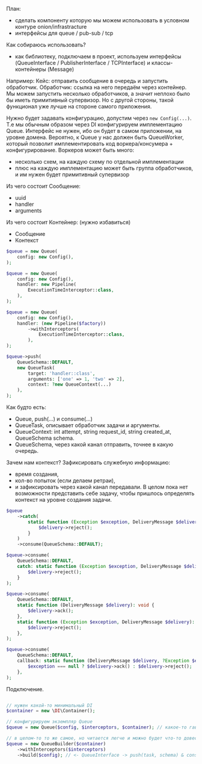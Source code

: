 План:
- сделать компоненту которую мы можем использовать в условном контуре onion/infrastracture
- интерфейсы для queue / pub-sub / tcp

Как собираюсь использовать?
- как библиотеку, подключаем в проект, используем интерфейсы (QueueInterface / PublisherInterface / TCPInterface) 
и классы-контейнеры (Message)

Например:
Кейс: отправить сообщение в очередь и запустить обработчик.
Обработчик: ссылка на него передаём через контейнер.
Мы можем запустить несколько обработчиков, а значит неплохо было бы иметь примитивный супервизор. Но с другой стороны,
такой функционал уже лучше на стороне самого приложения.

Нужно будет задавать конфигурацию, допустим через `new Config(...)`. 
Т.е мы обычным образом через DI конфигурируем имплементацию Queue. Интерфейс не нужен, ибо он будет в самом приложении, на уровне домена.
Вероятно, к Queue у нас должен быть QueueWorker, который позволит имплементировать код воркера/консумера + конфигурирование.
Воркеров может быть много:
- несколько схем, на каждую схему по отдельной имплементации
- плюс на каждую имплементацию может быть группа обработчиков, и им нужен будет примитивный супервизор

Из чего состоит Сообщение:
- uuid
- handler
- arguments

Из чего состоит Контейнер: (нужно избавиться)
- Сообщение
- Контекст

```php
$queue = new Queue(
    config: new Config(),
);
```

```php
$queue = new Queue(
    config: new Config(),
    handler: new Pipeline(
        ExecutionTimeInterceptor::class,
    ),
);
```

```php
$queue = new Queue(
    config: new Config(),
    handler: (new Pipeline($factory))
        ->withInterceptors(
            ExecutionTimeInterceptor::class,
        ),
);
```


```php
$queue->push(
    QueueSchema::DEFAULT,
    new QueueTask(
        target: 'handler::class',
        arguments: ['one' => 1, 'two' => 2],
        context: ?new QueueContext(...)
    ),
);
```

Как будто есть:
- Queue, push(...) и consume(...)
- QueueTask, описывает обработчик задачи и аргументы.
- QueueContext: int attempt, string request_id, string created_at, QueueSchema schema.
- QueueSchema, через какой канал отправить, точнее в какую очередь.

Зачем нам контекст?
Зафиксировать служебную информацию: 
- время создания, 
- кол-во попыток (если делаем ретраи), 
- и зафиксировать через какой канал передавали.
В целом пока нет возможности представить себе задачу, чтобы пришлось определять контекст на уровне создания задачи.

```php
$queue
    ->catch(
        static function (Exception $exception, DeliveryMessage $delivery): void {
            $delivery->reject();
        }
    )
    ->consume(QueueSchema::DEFAULT);

$queue->consume(
    QueueSchema::DEFAULT,
    catch: static function (Exception $exception, DeliveryMessage $delivery): void {
        $delivery->reject();
    }
);

$queue->consume(
    QueueSchema::DEFAULT,
    static function (DeliveryMessage $delivery): void {
        $delivery->ack();
    },
    static function (Exception $exception, DeliveryMessage $delivery): void {
        $delivery->reject();
    },
);

$queue->consume(
    QueueSchema::DEFAULT,
    callback: static function (DeliveryMessage $delivery, ?Exception $exception = null): void {
        $exception === null ? $delivery->ack() : $delivery->reject();
    },
);
```

Подключение.
```php

// нужен какой-то минимальный DI
$container = new \DI\Container();

// конфигурируем экземпляр Queue
$queue = new Queue($config, $interceptors, $container); // какое-то гавно

// в целом-то то же самое, но читается легче и можно будет что-то довесить если что, нет жёсткой привязки на зависимости 
$queue = new QueueBuilder($container)
    ->withInterceptors($interceptors)
    ->build($config); // <- QueueInterface -> push(task, schema) & consume(schema, callback)

```
